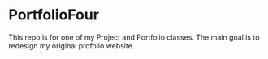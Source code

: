# PortfolioFour
This repo is for one of my Project and Portfolio classes. The main goal is to redesign my original profolio website.
